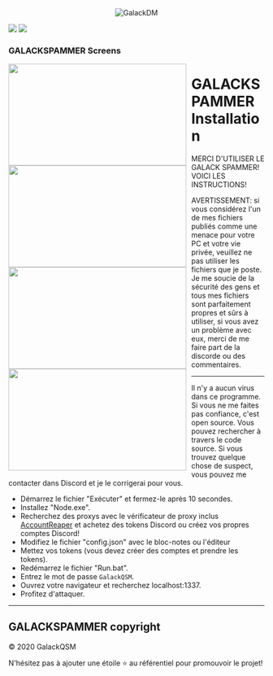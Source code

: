 <center><img  alt="GalackDM" src="https://i.imgur.com/di2iUOQ.png"></center>

[![](https://img.shields.io/discord/745382663896039496.svg?logo=discord&colorB=7289DA)](https://discord.gg/XH7zQ8s)
[![](https://img.shields.io/badge/paypal-donate-blue.svg)](https://paypal.me/GalackQSM)

### GALACKSPAMMER Screens

<img align="left" style="float: centrer; margin: 0 10px 0 0;" src="https://i.imgur.com/j6Y7ED2.png" height="200" width="350"/>
<img align="left" style="float: centrer; margin: 0 10px 0 0;" src="https://i.imgur.com/b0Aued2.png" height="200" width="350"/>
<img align="left" style="float: centrer; margin: 0 10px 0 0;" src="https://i.imgur.com/X9KwydB.png" height="200" width="350"/>
<img align="left" style="float: centrer; margin: 0 10px 0 0;" src="https://i.imgur.com/3nLz7L1.png" height="200" width="350"/>

# GALACKSPAMMER Installation

MERCI D'UTILISER LE GALACK SPAMMER! VOICI LES INSTRUCTIONS!

AVERTISSEMENT: si vous considérez l'un de mes fichiers publiés comme une menace pour votre PC et votre vie privée,
veuillez ne pas utiliser les fichiers que je poste. Je me soucie de la sécurité des gens et tous mes fichiers sont parfaitement propres et sûrs à utiliser,
si vous avez un problème avec eux, merci de me faire part de la discorde ou des commentaires.

--------------------------------------------------
Il n'y a aucun virus dans ce programme. Si vous ne me faites pas confiance, c'est open source. Vous pouvez rechercher à travers le code source.
Si vous trouvez quelque chose de suspect, vous pouvez me contacter dans Discord et je le corrigerai pour vous.

* Démarrez le fichier "Exécuter" et fermez-le après 10 secondes.
* Installez "Node.exe".
* Recherchez des proxys avec le vérificateur de proxy inclus [AccountReaper](https://www.youtube.com/watch?v=mibaS3KK8FM) et achetez des tokens Discord ou créez vos propres comptes Discord!
* Modifiez le fichier "config.json" avec le bloc-notes ou l'éditeur
* Mettez vos tokens (vous devez créer des comptes et prendre les tokens).
* Redémarrez le fichier "Run.bat".
* Entrez le mot de passe `GalackQSM`.
* Ouvrez votre navigateur et recherchez localhost:1337.
* Profitez d'attaquer.
-------------------------------------------------- 
## GALACKSPAMMER copyright
© 2020 GalackQSM

N'hésitez pas à ajouter une étoile ⭐ au référentiel pour promouvoir le projet!

